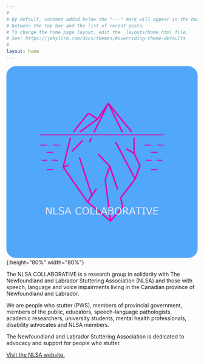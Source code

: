 ```yaml
---
#
# By default, content added below the "---" mark will appear in the home page
# between the top bar and the list of recent posts.
# To change the home page layout, edit the _layouts/home.html file.
# See: https://jekyllrb.com/docs/themes/#overriding-theme-defaults
#
layout: home
---
```

![image of iceberg](./assets/images/noun_Iceberg_2258187_logo.png){:height="80%" width="80%"}

The NLSA COLLABORATIVE is a research group in solidarity with The Newfoundland and Labrador Stuttering Association (NLSA) and those with speech, language and voice impairments living in the Canadian province of Newfoundland and Labrador.

We are people who stutter (PWS), members of provincial government, members of the public, educators, speech-language pathologists, academic researchers, university students, mental health professionals, disability advocates and NLSA members.

The Newfoundland and Labrador Stuttering Association is dedicated to advocacy and support for people who stutter.

[Visit the NLSA website.](https://nlstuttering.ca)

